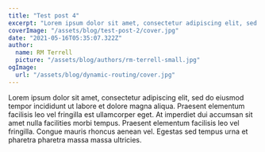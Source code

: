 ```yaml
---
title: "Test post 4"
excerpt: "Lorem ipsum dolor sit amet, consectetur adipiscing elit, sed do eiusmod tempor incididunt ut labore et dolore magna aliqua. Praesent elementum facilisis leo vel "
coverImage: "/assets/blog/test-post-2/cover.jpg"
date: "2021-05-16T05:35:07.322Z"
author:
  name: RM Terrell
  picture: "/assets/blog/authors/rm-terrell-small.jpg"
ogImage:
  url: "/assets/blog/dynamic-routing/cover.jpg"
---
```


Lorem ipsum dolor sit amet, consectetur adipiscing elit, sed do eiusmod tempor incididunt ut labore et dolore magna aliqua. Praesent elementum facilisis leo vel fringilla est ullamcorper eget. At imperdiet dui accumsan sit amet nulla facilities morbi tempus. Praesent elementum facilisis leo vel fringilla. Congue mauris rhoncus aenean vel. Egestas sed tempus urna et pharetra pharetra massa massa ultricies.
